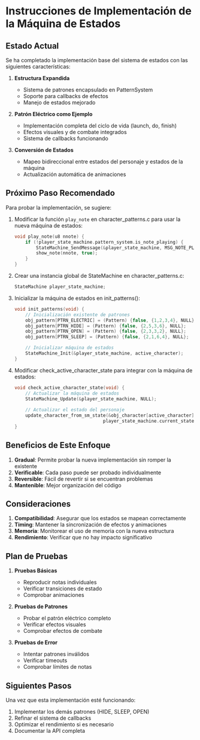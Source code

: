 # Instrucciones de Implementación de la Máquina de Estados

## Estado Actual

Se ha completado la implementación base del sistema de estados con las siguientes características:

1. **Estructura Expandida**
   - Sistema de patrones encapsulado en PatternSystem
   - Soporte para callbacks de efectos
   - Manejo de estados mejorado

2. **Patrón Eléctrico como Ejemplo**
   - Implementación completa del ciclo de vida (launch, do, finish)
   - Efectos visuales y de combate integrados
   - Sistema de callbacks funcionando

3. **Conversión de Estados**
   - Mapeo bidireccional entre estados del personaje y estados de la máquina
   - Actualización automática de animaciones

## Próximo Paso Recomendado

Para probar la implementación, se sugiere:

1. Modificar la función `play_note` en character_patterns.c para usar la nueva máquina de estados:
   ```c
   void play_note(u8 nnote) {
       if (!player_state_machine.pattern_system.is_note_playing) {
           StateMachine_SendMessage(&player_state_machine, MSG_NOTE_PLAYED, nnote);
           show_note(nnote, true);
       }
   }
   ```

2. Crear una instancia global de StateMachine en character_patterns.c:
   ```c
   StateMachine player_state_machine;
   ```

3. Inicializar la máquina de estados en init_patterns():
   ```c
   void init_patterns(void) {
       // Inicialización existente de patrones
       obj_pattern[PTRN_ELECTRIC] = (Pattern) {false, {1,2,3,4}, NULL};
       obj_pattern[PTRN_HIDE] = (Pattern) {false, {2,5,3,6}, NULL};
       obj_pattern[PTRN_OPEN] = (Pattern) {false, {2,3,3,2}, NULL};
       obj_pattern[PTRN_SLEEP] = (Pattern) {false, {2,1,6,4}, NULL};

       // Inicializar máquina de estados
       StateMachine_Init(&player_state_machine, active_character);
   }
   ```

4. Modificar check_active_character_state para integrar con la máquina de estados:
   ```c
   void check_active_character_state(void) {
       // Actualizar la máquina de estados
       StateMachine_Update(&player_state_machine, NULL);
       
       // Actualizar el estado del personaje
       update_character_from_sm_state(&obj_character[active_character], 
                                    player_state_machine.current_state);
   }
   ```

## Beneficios de Este Enfoque

1. **Gradual**: Permite probar la nueva implementación sin romper la existente
2. **Verificable**: Cada paso puede ser probado individualmente
3. **Reversible**: Fácil de revertir si se encuentran problemas
4. **Mantenible**: Mejor organización del código

## Consideraciones

1. **Compatibilidad**: Asegurar que los estados se mapean correctamente
2. **Timing**: Mantener la sincronización de efectos y animaciones
3. **Memoria**: Monitorear el uso de memoria con la nueva estructura
4. **Rendimiento**: Verificar que no hay impacto significativo

## Plan de Pruebas

1. **Pruebas Básicas**
   - Reproducir notas individuales
   - Verificar transiciones de estado
   - Comprobar animaciones

2. **Pruebas de Patrones**
   - Probar el patrón eléctrico completo
   - Verificar efectos visuales
   - Comprobar efectos de combate

3. **Pruebas de Error**
   - Intentar patrones inválidos
   - Verificar timeouts
   - Comprobar límites de notas

## Siguientes Pasos

Una vez que esta implementación esté funcionando:

1. Implementar los demás patrones (HIDE, SLEEP, OPEN)
2. Refinar el sistema de callbacks
3. Optimizar el rendimiento si es necesario
4. Documentar la API completa